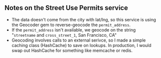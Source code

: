 ## Notes on the Street Use Permits service

* The data doesn't come from the city with lat/lng, so this service
is using the Geocoder gem to reverse-geocode the `permit_address`.
* If the `permit_address` isn't available, we geocode on the string
"`streetname` and `cross_street_1`, San Francisco, CA"
* Geocoding involves calls to an external serivce, so I made a simple
caching class (HashCache) to save on lookups. In production, I would swap
out HashCache for something like memcache or redis.

